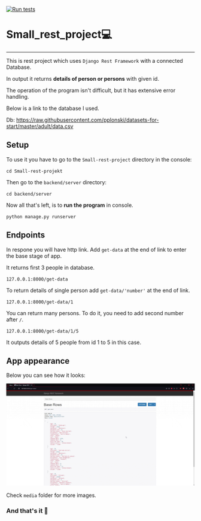 [![Run tests](https://github.com/MaciekEO/mmpackage/actions/workflows/tests.yml/badge.svg)](https://github.com/MaciekEO/mmpackage/actions/workflows/tests.yml)
# Small_rest_project💻

-----------
This is rest project which uses `Django Rest Framework` with a connected Database.

In output it returns **details of person or persons** with given id.

The operation of the program isn't difficult, but it has extensive error handling.

Below is a link to the database I used.

Db: https://raw.githubusercontent.com/pplonski/datasets-for-start/master/adult/data.csv

## Setup
To use it you have to go to the `Small-rest-project` directory in the console:
```
cd Small-rest-projekt
```
Then go to the `backend/server` directory:
```
cd backend/server
```
Now all that's left, is to **run the program** in console.
```
python manage.py runserver
```

## Endpoints
In respone you will have http link. Add `get-data` at the end of link to enter the base stage of app.

It returns first 3 people in database.
```
127.0.0.1:8000/get-data
```
To return details of single person add `get-data/'number'` at the end of link.
```
127.0.0.1:8000/get-data/1
```
You can return many persons. To do it, you need to add second number after `/`.
```
127.0.0.1:8000/get-data/1/5
```
It outputs details of 5 people from id 1 to 5 in this case.

## App appearance

Below you can see how it looks:

![](media/output.gif)

Check `media` folder for more images.

### And that's it 🎉
